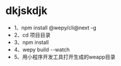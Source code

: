# dkjskdjk
- 1、npm install @wepy/cli@next -g
- 2、cd 项目目录
- 3、npm install
- 4、wepy build --watch
- 5、用小程序开发工具打开生成的weapp目录
